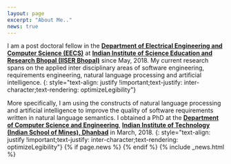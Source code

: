 ```yaml
---
layout: page
excerpt: "About Me.."
news: true
---
```

I am a post doctoral fellow in the **[Department of Electrical Engineering and Computer Science (EECS)](https://eecs.iiserb.ac.in/)** at **[Indian Institute of Science Education and Research Bhopal (IISER Bhopal)](https://www.iiserb.ac.in/)** since May, 2018. My current research spans on the applied inter disciplinary areas of software engineering, requirements engineering, natural language processing and artificial intelligence. 
{: style="text-align: justify !important;text-justify: inter-character;text-rendering: optimizeLegibility"}

More specifically, I am using the constructs of natural language processing and artificial intelligence to improve the quality of software requirements written in natural language semantics. I obtained a PhD at the **[Department of Computer Science and Engineering](https://www.iitism.ac.in/index.php/Departments/dept_cse)**, **[Indian Institute of Technology (Indian School of Mines), Dhanbad](https://www.iitism.ac.in/)** in March, 2018. 
{: style="text-align: justify !important;text-justify: inter-character;text-rendering: optimizeLegibility"}
{% if page.news %}
{% endif %} 
{% include _news.html %}







